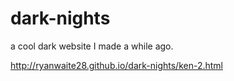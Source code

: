 # dark-nights
a cool dark website I made a while ago.

http://ryanwaite28.github.io/dark-nights/ken-2.html
